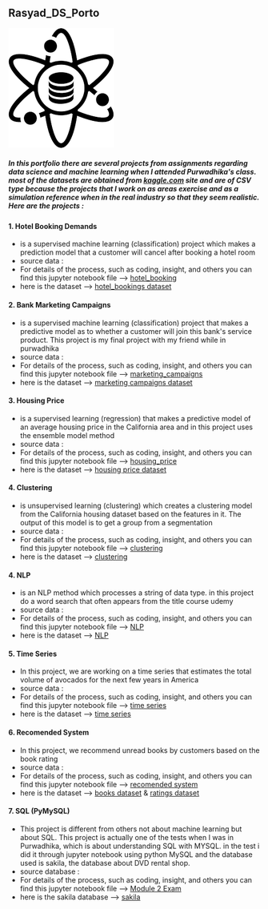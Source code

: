 
## **Rasyad_DS_Porto**
![ds logo](https://github.com/rasyadmustafa/Rasyad_DS_Porto/blob/main/ds_logo_1.png)


##### **In this portfolio there are several projects from assignments regarding data science and machine learning when I attended Purwadhika's class. most of the datasets are obtained from [kaggle.com](https://www.kaggle.com/) site and are of CSV type because the projects that I work on as areas exercise and as a simulation reference when in the real industry so that they seem realistic. Here are the projects :** 


#### 1.  Hotel Booking Demands 
- is a supervised machine learning (classification) project which makes a prediction model that a customer will cancel after booking a hotel room
- source data : [](https://www.kaggle.com/jessemostipak/hotel-booking-demand/data)
- For details of the process, such as coding, insight, and others you can find this jupyter notebook file --> [hotel_booking](https://github.com/rasyadmustafa/Data-Science_Project_Rasyad/blob/main/hotel_booking.ipynb)
- here is the dataset --> [hotel_bookings dataset](https://github.com/rasyadmustafa/Data-Science_Project_Rasyad/blob/main/hotel_bookings.csv)



#### 2.  Bank Marketing Campaigns 
- is a supervised machine learning (classification) project that makes a predictive model as to whether a customer will join this bank's service product. This project is my final project with my friend while in purwadhika
- source data : [](https://www.kaggle.com/volodymyrgavrysh/bank-marketing-campaigns-dataset)
- For details of the process, such as coding, insight, and others you can find this jupyter notebook file --> [marketing_campaigns](https://github.com/rasyadmustafa/Data-Science_Project_Rasyad/blob/main/final_project.ipynb)
- here is the dataset --> [marketing campaigns dataset](https://github.com/rasyadmustafa/Data-Science_Project_Rasyad/blob/main/bank-additional-full.csv)



#### 3.  Housing Price 
- is a supervised learning (regression) that makes a predictive model of an average housing price in the California area and in this project uses the ensemble model method
- source data : [](https://www.kaggle.com/camnugent/california-housing-prices)
- For details of the process, such as coding, insight, and others you can find this jupyter notebook file --> [housing_price](https://github.com/rasyadmustafa/Data-Science_Project_Rasyad/blob/main/lat1_ensemble%20model.ipynb)
- here is the dataset --> [housing price dataset](https://github.com/rasyadmustafa/Data-Science_Project_Rasyad/blob/main/housing.csv)




#### 4.  Clustering  
- is unsupervised learning (clustering) which creates a clustering model from the California housing dataset based on the features in it. The output of this model is to get a group from a segmentation
- source data : [](https://www.kaggle.com/camnugent/california-housing-prices)
- For details of the process, such as coding, insight, and others you can find this jupyter notebook file --> [clustering](https://github.com/rasyadmustafa/Data-Science_Project_Rasyad/blob/main/K-means%20(housing).ipynb)
- here is the dataset --> [clustering](https://github.com/rasyadmustafa/Data-Science_Project_Rasyad/blob/main/housing.csv)



#### 4.  NLP  
- is an NLP method which processes a string of data type. in this project do a word search that often appears from the title course udemy
- source data : [](https://www.kaggle.com/andrewmvd/udemy-courses)
- For details of the process, such as coding, insight, and others you can find this jupyter notebook file --> [NLP](https://github.com/rasyadmustafa/Data-Science_Project_Rasyad/blob/main/Udemy%20Courses%20-%20Text%20Mining.ipynb)
- here is the dataset --> [NLP](https://github.com/rasyadmustafa/Data-Science_Project_Rasyad/blob/main/udemy_courses.csv)



#### 5.  Time Series  
- In this project, we are working on a time series that estimates the total volume of avocados for the next few years in America
- source data : [](https://www.kaggle.com/timmate/avocado-prices-2020)
- For details of the process, such as coding, insight, and others you can find this jupyter notebook file --> [time series](https://github.com/rasyadmustafa/Data-Science_Project_Rasyad/blob/main/Udemy%20Courses%20-%20Text%20Mining.ipynb)
- here is the dataset --> [time series](https://github.com/rasyadmustafa/Data-Science_Project_Rasyad/blob/main/avocado.csv)




#### 6.  Recomended System  
- In this project, we recommend unread books by customers based on the book rating 
- source data : [](https://www.kaggle.com/bahramjannesarr/goodreads-book-datasets-10m)
- For details of the process, such as coding, insight, and others you can find this jupyter notebook file --> [recomended system](https://github.com/rasyadmustafa/Data-Science_Project_Rasyad/blob/main/lat2_recommend_sys.ipynb)
- here is the dataset --> [books dataset](https://github.com/rasyadmustafa/Data-Science_Project_Rasyad/blob/main/book1-100k.csv) & [ratings dataset](https://github.com/rasyadmustafa/Data-Science_Project_Rasyad/blob/main/user_rating_0_to_1000.csv)




#### 7.  SQL (PyMySQL)
- This project is different from others not about machine learning but about SQL. This project is actually one of the tests when I was in Purwadhika, which is about understanding SQL with MYSQL. in the test i did it through jupyter notebook using python MySQL and the database used is sakila, the database about DVD rental shop.
- source database : [](https://dev.mysql.com/doc/sakila/en/)
- For details of the process, such as coding, insight, and others you can find this jupyter notebook file --> [Module 2 Exam](https://github.com/rasyadmustafa/Data-Science_Project_Rasyad/blob/main/ujian_module2.ipynb)
- here is the sakila database --> [sakila](https://github.com/rasyadmustafa/Data-Science_Project_Rasyad/blob/main/sakila.mwb)
